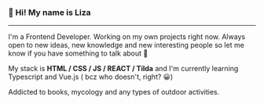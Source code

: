 ### 🍄 Hi! My name is Liza

---

I'm a Frontend Developer. Working on my own projects right now. Always open to new ideas, new knowledge and new interesting people so let me know if you have something to talk about 👀

My stack is **HTML / CSS / JS / REACT / Tilda** and I'm currently learning Typescript and Vue.js ( bcz who doesn't, right? 😀)

Addicted to books, mycology and any types of outdoor activities.


